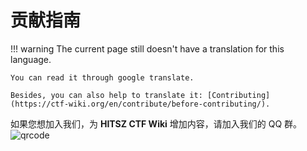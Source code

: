 # 贡献指南
!!! warning
    The current page still doesn't have a translation for this language.

    You can read it through google translate.

    Besides, you can also help to translate it: [Contributing](https://ctf-wiki.org/en/contribute/before-contributing/).



如果您想加入我们，为 **HITSZ CTF Wiki** 增加内容，请加入我们的 QQ 群。
![qrcode](static/img/qrcode.jpg)